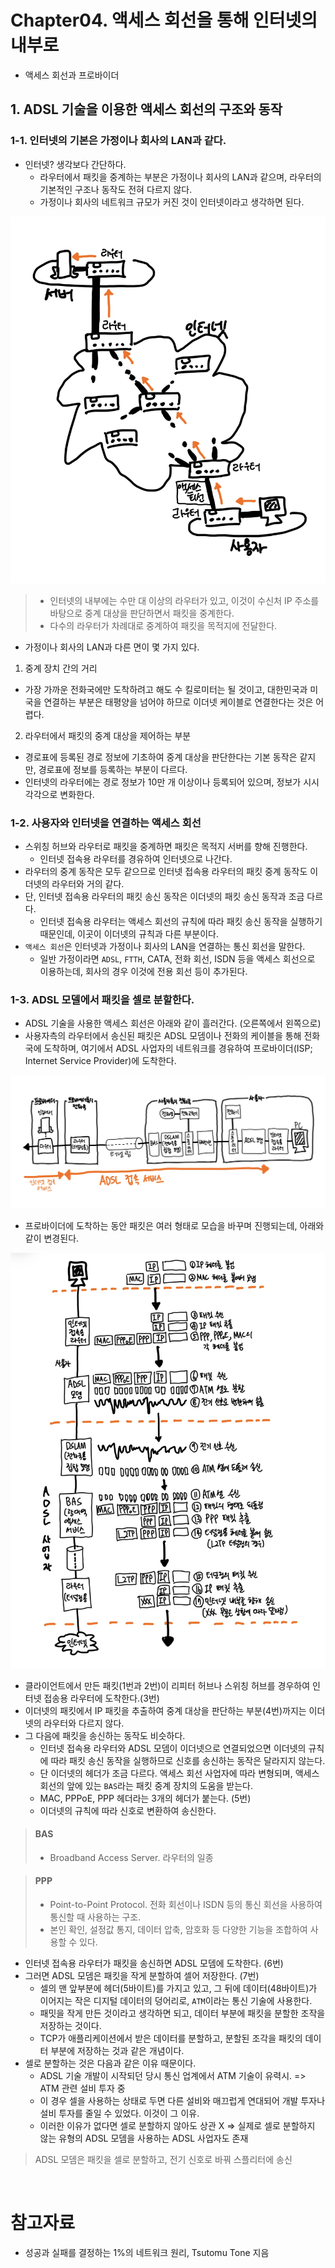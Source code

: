 # Chapter04. 액세스 회선을 통해 인터넷의 내부로
- 액세스 회선과 프로바이더

## 1. ADSL 기술을 이용한 액세스 회선의 구조와 동작

### 1-1. 인터넷의 기본은 가정이나 회사의 LAN과 같다.

- 인터넷? 생각보다 간단하다.
  - 라우터에서 패킷을 중계하는 부분은 가정이나 회사의 LAN과 같으며, 라우터의 기본적인 구조나 동작도 전혀 다르지 않다.
  - 가정이나 회사의 네트워크 규모가 커진 것이 인터넷이라고 생각하면 된다.

<img src="img/access_line01.jpg">

> - 인터넷의 내부에는 수만 대 이상의 라우터가 있고, 이것이 수신처 IP 주소를 바탕으로 중계 대상을 판단하면서 패킷을 중계한다.
> - 다수의 라우터가 차례대로 중계하여 패킷을 목적지에 전달한다.

- 가정이나 회사의 LAN과 다른 면이 몇 가지 있다.

1. 중계 장치 간의 거리 
  - 가장 가까운 전화국에만 도착하려고 해도 수 킬로미터는 될 것이고, 대한민국과 미국을 연결하는 부분은 태평양을 넘어야 하므로 이더넷 케이블로 연결한다는 것은 어렵다.
2. 라우터에서 패킷의 중계 대상을 제어하는 부분
  - 경로표에 등록된 경로 정보에 기초하여 중계 대상을 판단한다는 기본 동작은 같지만, 경로표에 정보를 등록하는 부분이 다르다.
  - 인터넷의 라우터에는 경로 정보가 10만 개 이상이나 등록되어 있으며, 정보가 시시각각으로 변화한다.

### 1-2. 사용자와 인터넷을 연결하는 액세스 회선

- 스위칭 허브와 라우터로 패킷을 중계하면 패킷은 목적지 서버를 향해 진행한다.
  - 인터넷 접속용 라우터를 경유하여 인터넷으로 나간다.
- 라우터의 중계 동작은 모두 같으므로 인터넷 접속용 라우터의 패킷 중계 동작도 이더넷의 라우터와 거의 같다.
- 단, 인터넷 접속용 라우터의 패킷 송신 동작은 이더넷의 패킷 송신 동작과 조금 다르다.
  - 인터넷 접속용 라우터는 액세스 회선의 규칙에 따라 패킷 송신 동작을 실행하기 때문인데, 이곳이 이더넷의 규칙과 다른 부분이다.
- `액세스 회선`은 인터넷과 가정이나 회사의 LAN을 연결하는 통신 회선을 말한다.
  - 일반 가정이라면 `ADSL`, `FTTH`, CATA, 전화 회선, ISDN 등을 액세스 회선으로 이용하는데, 회사의 경우 이것에 전용 회선 등이 추가된다.

### 1-3. ADSL 모델에서 패킷을 셀로 분할한다.

- ADSL 기술을 사용한 액세스 회선은 아래와 같이 흘러간다. (오른쪽에서 왼쪽으로)
- 사용자측의 라우터에서 송신된 패킷은 ADSL 모뎀이나 전화의 케이블을 통해 전화국에 도착하며, 여기에서 ADSL 사업자의 네트워크를 경유하여 프로바이더(ISP; Internet Service Provider)에 도착한다.

<img src="img/access_line02.jpg">

- 프로바이더에 도착하는 동안 패킷은 여러 형태로 모습을 바꾸며 진행되는데, 아래와 같이 변경된다.

<img src="img/access_line03.jpg">

- 클라이언트에서 만든 패킷(1번과 2번)이 리피터 허브나 스위칭 허브를 경우하여 인터넷 접송용 라우터에 도착한다.(3번)
- 이더넷의 패킷에서 IP 패킷을 추출하여 중계 대상을 판단하는 부분(4번)까지는 이더넷의 라우터와 다르지 않다.
- 그 다음에 패킷을 송신하는 동작도 비슷하다.
  - 인터넷 접속용 라우터와 ADSL 모뎀이 이더넷으로 연결되었으면 이더넷의 규칙에 따라 패킷 송신 동작을 실행하므로 신호를 송신하는 동작은 달라지지 않는다.
  - 단 이더넷의 헤더가 조금 다르다. 액세스 회선 사업자에 따라 변형되며, 액세스 회선의 앞에 있는 `BAS`라는 패킷 중계 장치의 도움을 받는다.
  - MAC, PPPoE, PPP 헤더라는 3개의 헤더가 붙는다. (5번)
  - 이더넷의 규칙에 따라 신호로 변환하여 송신한다.

> #### BAS
> - Broadband Access Server. 라우터의 일종

> #### PPP
> - Point-to-Point Protocol. 전화 회선이나 ISDN 등의 통신 회선을 사용하여 통신할 때 사용하는 구조.
> - 본인 확인, 설정값 통지, 데이터 압축, 암호화 등 다양한 기능을 조합하여 사용할 수 있다.

- 인터넷 접속용 라우터가 패킷을 송신하면 ADSL 모뎀에 도착한다. (6번)
- 그러면 ADSL 모뎀은 패킷을 작게 분할하여 셀어 저장한다. (7번)
  - 셀의 맨 앞부분에 헤더(5바이트)를 가지고 있고, 그 뒤에 데이터(48바이트)가 이어지는 작은 디지털 데이터의 덩어리로, `ATM`이라는 통신 기술에 사용한다.
  - 패밋을 작게 만든 것이라고 생각하면 되고, 데이터 부분에 패킷을 분할한 조작을 저장하는 것이다.
  - TCP가 애플리케이션에서 받은 데이터를 분할하고, 분할된 조각을 패킷의 데이터 부분에 저장하는 것과 같은 개념이다.
- 셀로 분할하는 것은 다음과 같은 이유 때문이다.
  - ADSL 기술 개발이 시작되던 당시 통신 업계에서 ATM 기술이 유력시. => ATM 관련 설비 투자 중
  - 이 경우 셀을 사용하는 상태로 두면 다른 설비와 매끄럽게 연대되어 개발 투자나 설비 투자를 줄일 수 있었다. 이것이 그 이유.
  - 이러한 이유가 없다면 셀로 분할하지 않아도 상관 X => 실제로 셀로 분할하지 않는 유형의 ADSL 모뎀을 사용하는 ADSL 사업자도 존재

> ADSL 모뎀은 패킷을 셀로 분할하고, 전기 신호로 바꿔 스플리터에 송신

<br/>

# 참고자료

- 성공과 실패를 결정하는 1%의 네트워크 원리, Tsutomu Tone 지음
